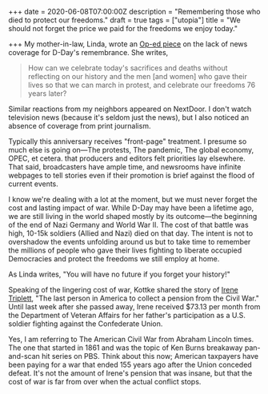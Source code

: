 +++
date = 2020-06-08T07:00:00Z
description = "Remembering those who died to protect our freedoms."
draft = true
tags = ["utopia"]
title = "We should not forget the price we paid for the freedoms we enjoy today."

+++
My mother-in-law, Linda, wrote an [Op-ed piece](https://myedmondsnews.com/2020/06/sponsor-spotlight-check-credentials-when-hiring-a-professional-remodeler/ "Op-Ed piece") on the lack of news coverage for D-Day's remembrance. She writes,

> How can we celebrate today's sacrifices and deaths without reflecting on our history and the men \[and women\] who gave their lives so that we can march in protest, and celebrate our freedoms 76 years later?

Similar reactions from my neighbors appeared on NextDoor. I don't watch television news (because it's seldom just the news), but I also noticed an absence of coverage from print journalism.

Typically this anniversary receives "front-page" treatment. I presume so much else is going on—The protests, The pandemic, The global economy, OPEC, et cetera. that producers and editors felt priorities lay elsewhere. That said, broadcasters have ample time, and newsrooms have infinite webpages to tell stories even if their promotion is brief against the flood of current events.

I know we're dealing with a lot at the moment, but we must never forget the cost and lasting impact of war. While D-Day may have been a lifetime ago, we are still living in the world shaped mostly by its outcome—the beginning of the end of Nazi Germany and World War II. The cost of that battle was high, 10-15k soldiers (Allied and Nazi) died on that day. The intent is not to overshadow the events unfolding around us but to take time to remember the millions of people who gave their lives fighting to liberate occupied Democracies and protect the freedoms we still employ at home.

As Linda writes, "You will have no future if you forget your history!"

Speaking of the lingering cost of war, Kottke shared the story of [Irene Triplett](https://kottke.org/20/06/last-person-to-receive-a-civil-war-pension-dies "Irene Triplett"), "The last person in America to collect a pension from the Civil War." Until last week after she passed away, Irene received $73.13 per month from the Department of Veteran Affairs for her father's participation as a U.S. soldier fighting against the Confederate Union. 

Yes, I am referring to The American Civil War from Abraham Lincoln times. The one that started in 1861 and was the topic of Ken Burns breakaway pan-and-scan hit series on PBS. Think about this now; American taxpayers have been paying for a war that ended 155 years ago after the Union conceded defeat. It's not the amount of Irene's pension that was insane, but that the cost of war is far from over when the actual conflict stops.